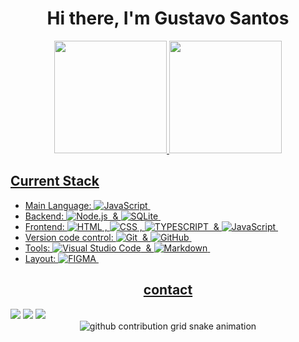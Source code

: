 <h1 align="center">Hi there, I'm Gustavo Santos</h1>



<div align="center">
  <a href="https://github.com/gusta7ms">
  <img height="180em" src="https://github-readme-stats-cyan-iota-96.vercel.app/api?username=gusta7ms&show_icons=true&theme=omni&count_private=false&card_width=330px"/>
  <img height="180em" src="https://github-readme-stats-cyan-iota-96.vercel.app/api/top-langs/?username=gusta7ms&layout=compact&langs_count=16&theme=omni&card_width=314px"/>
</div>




<h2>Current Stack</h2>


- Main Language: ![JavaScript](https://img.shields.io/badge/-JavaScript-05122A?style=flat&logo=javascript)&nbsp;
- Backend: ![Node.js](https://img.shields.io/badge/-Node.js-05122A?style=flat&logo=node.js)&nbsp; & ![SQLite](https://img.shields.io/badge/-SQLite-05122A?style=flat&logo=sqlite)&nbsp;
- Frontend: ![HTML](https://img.shields.io/badge/-HTML-05122A?style=flat&logo=HTML5)&nbsp;, ![CSS](https://img.shields.io/badge/-CSS-05122A?style=flat&logo=CSS3&logoColor=1572B6)&nbsp;, ![TYPESCRIPT](https://img.shields.io/badge/-TYPESCRIPT-05122A?style=flat&logo=TYPESCRIPT)&nbsp; & ![JavaScript](https://img.shields.io/badge/-JavaScript-05122A?style=flat&logo=javascript)&nbsp;
- Version code control: ![Git](https://img.shields.io/badge/-Git-05122A?style=flat&logo=git)&nbsp; & ![GitHub](https://img.shields.io/badge/-GitHub-05122A?style=flat&logo=github)&nbsp;
- Tools: ![Visual Studio Code](https://img.shields.io/badge/-Visual%20Studio%20Code-05122A?style=flat&logo=visual-studio-code&logoColor=007ACC)&nbsp; & ![Markdown](https://img.shields.io/badge/-Markdown-05122A?style=flat&logo=markdown)&nbsp;
- Layout: ![FIGMA](https://img.shields.io/badge/-FIGMA-05122A?style=flat&logo=FIGMA)&nbsp;



<h2 align="center">contact</h2>
<div>
  <a href = "mailto:gmelo5805@gmail.com"><img src="https://img.shields.io/badge/-Gmail-%23333?style=for-the-badge&logo=gmail&logoColor=white" target="_blank"></a> 
  <a href="https://www.linkedin.com/in/gustavo-melo-5b705529b/" target="_blank"><img src="https://img.shields.io/badge/-LinkedIn-%230077B5?style=for-the-badge&logo=linkedin&logoColor=white" target="_blank"></a>
  <a href="https://w.app/9Q3FJV" target="_blank"><img src="https://img.shields.io/badge/WhatsApp-25D366?style=for-the-badge&logo=whatsapp&logoColor=white" target="_blank"></a>
</div>

<div align="center">
  <picture>
    <source media="(prefers-color-scheme: dark)" srcset="https://raw.githubusercontent.com/gusta7ms/gusta7ms/output/github-contribution-grid-snake-dark.svg">
    <source media="(prefers-color-scheme: light)" srcset="https://raw.githubusercontent.com/gusta7ms/gusta7ms/output/github-contribution-grid-snake.svg">
    <img alt="github contribution grid snake animation" src="https://raw.githubusercontent.com/YourUser/YourUser/output/github-contribution-grid-snake.svg">
  </picture>
</div>



<!--
<h2>Skils</h2>
<div>
  <img src="https://img.shields.io/badge/HTML5-E34F26?style=for-the-badge&logo=html5&logoColor=white">
  <img src="https://img.shields.io/badge/CSS3-1572B6?style=for-the-badge&logo=css3&logoColor=white"><br>
  <img src="https://img.shields.io/badge/JavaScript-F7DF1E?style=for-the-badge&logo=JavaScript&logoColor=black">
  <img src="https://img.shields.io/badge/SQLite-07405E?style=for-the-badge&logo=sqlite&logoColor=white"><br>
  <img src="https://img.shields.io/badge/GIT-E44C30?style=for-the-badge&logo=git&logoColor=white">
  <img src="https://img.shields.io/badge/GitHub-100000?style=for-the-badge&logo=github&logoColor=white"><br>
  <img src="https://img.shields.io/badge/Node.js-43853D?style=for-the-badge&logo=node.js&logoColor=white">
</div>
-->

<!--   <a href="https://discord.gg/G9GPg5SA75" target="_blank"><img src="https://img.shields.io/badge/Discord-7289DA?style=for-the-badge&logo=discord&logoColor=white" target="_blank"></a> -->
